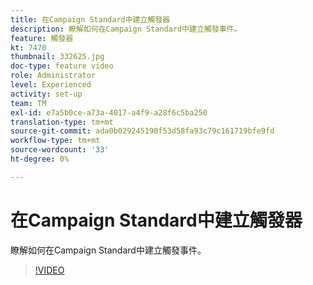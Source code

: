 ```yaml
---
title: 在Campaign Standard中建立觸發器
description: 瞭解如何在Campaign Standard中建立觸發事件。
feature: 觸發器
kt: 7470
thumbnail: 332625.jpg
doc-type: feature video
role: Administrator
level: Experienced
activity: set-up
team: TM
exl-id: e7a5b0ce-a73a-4017-a4f9-a28f6c5ba250
translation-type: tm+mt
source-git-commit: ada0b029245190f53d58fa93c79c161719bfe9fd
workflow-type: tm+mt
source-wordcount: '33'
ht-degree: 0%

---
```


# 在Campaign Standard中建立觸發器

瞭解如何在Campaign Standard中建立觸發事件。

>[!VIDEO](https://video.tv.adobe.com/v/332625?quality=12)
